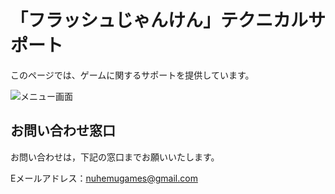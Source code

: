 # 「フラッシュじゃんけん」テクニカルサポート

このページでは、ゲームに関するサポートを提供しています。

![メニュー画面](/FlashRPC/imgs/screenshot1.png)

## お問い合わせ窓口

お問い合わせは，下記の窓口までお願いいたします。

Eメールアドレス：nuhemugames@gmail.com